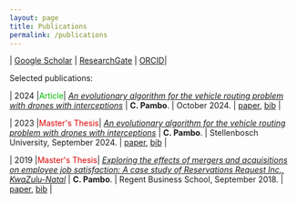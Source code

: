 ```yaml
---
layout: page
title: Publications
permalink: /publications
---
```


| [Google Scholar](https://scholar.google.ca/citations?user=???) | [ResearchGate](https://www.researchgate.net/profile/Carlos-Pambo) | [ORCID](https://orcid.org/0009-0008-9146-4658)|

Selected publications:

| 2024 |<font color="#00bb00">Article</font>| [*An evolutionary algorithm for the vehicle routing problem with drones with interceptions*](/assets/publications/) | **C. Pambo**. | October 2024. | [paper](/assets/publications/CPambo2024Algorithm.pdf), [bib](/assets/publications/bib/CPambo2024Algorithm.bib) |

| 2023 |<font color="#dd0000">Master's Thesis</font>| [*An evolutionary algorithm for the vehicle routing problem with drones with interceptions*](/assets/publications/) | **C. Pambo**. | Stellenbosch University, September 2024. | [paper](/assets/publications/CPambo2023Algorithm.pdf), [bib](/assets/publications/bib/CPambo2023Algorithm.bib) |

| 2019 |<font color="#dd0000">Master's Thesis</font>| [*Exploring the effects of mergers and acquisitions on employee job satisfaction: A case study of Reservations Request Inc., KwaZulu-Natal*](/assets/publications/CPambo2018Effects.pdf) | **C. Pambo**. | Regent Business School, September 2018. | [paper](/assets/publications//assets/publications/CPambo2018Effects.pdf), [bib](/assets/publications/bib/CPambo2018Effects.bib) |

